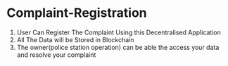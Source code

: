 # Complaint-Registration

1) User Can Register The Complaint Using this Decentralised Application
2) All The Data will be Stored in Blockchain
3) The owner(police station operation) can be able the access your data and resolve your complaint
